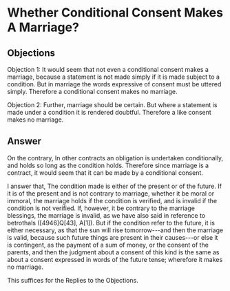# Whether Conditional Consent Makes A Marriage?

## Objections

Objection 1: It would seem that not even a conditional consent makes a marriage, because a statement is not made simply if it is made subject to a condition. But in marriage the words expressive of consent must be uttered simply. Therefore a conditional consent makes no marriage.

Objection 2: Further, marriage should be certain. But where a statement is made under a condition it is rendered doubtful. Therefore a like consent makes no marriage.

## Answer

On the contrary, In other contracts an obligation is undertaken conditionally, and holds so long as the condition holds. Therefore since marriage is a contract, it would seem that it can be made by a conditional consent.

I answer that, The condition made is either of the present or of the future. If it is of the present and is not contrary to marriage, whether it be moral or immoral, the marriage holds if the condition is verified, and is invalid if the condition is not verified. If, however, it be contrary to the marriage blessings, the marriage is invalid, as we have also said in reference to betrothals ([4946]Q[43], A[1]). But if the condition refer to the future, it is either necessary, as that the sun will rise tomorrow---and then the marriage is valid, because such future things are present in their causes---or else it is contingent, as the payment of a sum of money, or the consent of the parents, and then the judgment about a consent of this kind is the same as about a consent expressed in words of the future tense; wherefore it makes no marriage.

This suffices for the Replies to the Objections.